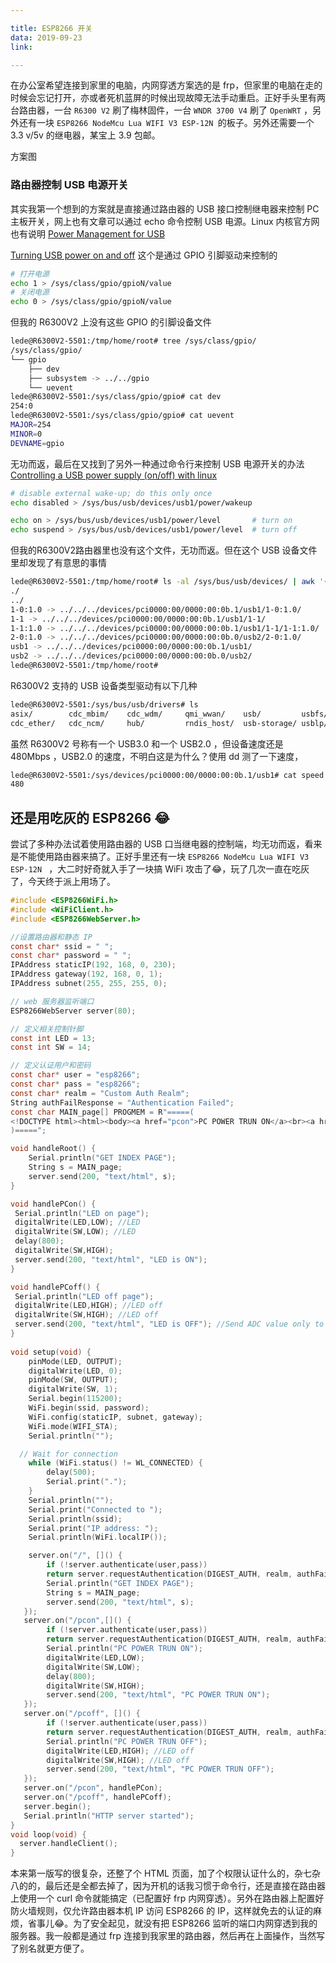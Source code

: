 ```yaml
---

title: ESP8266 开关
data: 2019-09-23
link:

---
```


在办公室希望连接到家里的电脑，内网穿透方案选的是 frp，但家里的电脑在走的时候会忘记打开，亦或者死机蓝屏的时候出现故障无法手动重启。正好手头里有两台路由器，一台 `R6300 V2` 刷了梅林固件，一台 `WNDR 3700 V4` 刷了 `OpenWRT`  ，另外还有一块 `ESP8266 NodeMcu Lua WIFI V3 ESP-12N `的板子。另外还需要一个 3.3 v/5v 的继电器，某宝上 3.9 包邮。

方案图

### 路由器控制 USB 电源开关

其实我第一个想到的方案就是直接通过路由器的 USB 接口控制继电器来控制 PC 主板开关，网上也有文章可以通过 echo 命令控制 USB 电源。Linux 内核官方网也有说明 [Power Management for USB](https://www.kernel.org/doc/Documentation/usb/power-management.txt) 

[Turning USB power on and off](https://openwrt.org/docs/guide-user/hardware/usb.overview) 这个是通过 GPIO 引脚驱动来控制的

```bash
# 打开电源
echo 1 > /sys/class/gpio/gpioN/value
# 关闭电源
echo 0 > /sys/class/gpio/gpioN/value
```

但我的 R6300V2 上没有这些 GPIO 的引脚设备文件

```bash
lede@R6300V2-5501:/tmp/home/root# tree /sys/class/gpio/
/sys/class/gpio/
└── gpio
    ├── dev
    ├── subsystem -> ../../gpio
    └── uevent
lede@R6300V2-5501:/sys/class/gpio/gpio# cat dev
254:0
lede@R6300V2-5501:/sys/class/gpio/gpio# cat uevent
MAJOR=254
MINOR=0
DEVNAME=gpio
```

无功而返，最后在又找到了另外一种通过命令行来控制 USB 电源开关的办法 [Controlling a USB power supply (on/off) with linux](https://stackoverflow.com/questions/4702216/controlling-a-usb-power-supply-on-off-with-linux) 

```bash
# disable external wake-up; do this only once
echo disabled > /sys/bus/usb/devices/usb1/power/wakeup 

echo on > /sys/bus/usb/devices/usb1/power/level       # turn on
echo suspend > /sys/bus/usb/devices/usb1/power/level  # turn off
```

但我的R6300V2路由器里也没有这个文件，无功而返。但在这个 USB 设备文件里却发现了有意思的事情

```bash
lede@R6300V2-5501:/tmp/home/root# ls -al /sys/bus/usb/devices/ | awk '{print $9,$10,$11}'
./
../
1-0:1.0 -> ../../../devices/pci0000:00/0000:00:0b.1/usb1/1-0:1.0/
1-1 -> ../../../devices/pci0000:00/0000:00:0b.1/usb1/1-1/
1-1:1.0 -> ../../../devices/pci0000:00/0000:00:0b.1/usb1/1-1/1-1:1.0/
2-0:1.0 -> ../../../devices/pci0000:00/0000:00:0b.0/usb2/2-0:1.0/
usb1 -> ../../../devices/pci0000:00/0000:00:0b.1/usb1/
usb2 -> ../../../devices/pci0000:00/0000:00:0b.0/usb2/
lede@R6300V2-5501:/tmp/home/root#
```

R6300V2 支持的 USB 设备类型驱动有以下几种

```bash
lede@R6300V2-5501:/sys/bus/usb/drivers# ls
asix/        cdc_mbim/    cdc_wdm/     qmi_wwan/    usb/         usbfs/
cdc_ether/   cdc_ncm/     hub/         rndis_host/  usb-storage/ usblp/
```

虽然 R6300V2 号称有一个 USB3.0 和一个 USB2.0 ，但设备速度还是 480Mbps ，USB2.0 的速度，不明白这是为什么？使用 dd 测了一下速度，

```bash
lede@R6300V2-5501:/sys/devices/pci0000:00/0000:00:0b.1/usb1# cat speed
480 
```

## 还是用吃灰的  ESP8266 😂

尝试了多种办法试着使用路由器的 USB 口当继电器的控制端，均无功而返，看来是不能使用路由器来搞了。正好手里还有一块 `ESP8266 NodeMcu Lua WIFI V3 ESP-12N ` ，大二时好奇就入手了一块搞 WiFi 攻击了😂，玩了几次一直在吃灰了，今天终于派上用场了。

```c
#include <ESP8266WiFi.h>
#include <WiFiClient.h>
#include <ESP8266WebServer.h>

//设置路由器和静态 IP
const char* ssid = " ";
const char* password = " ";
IPAddress staticIP(192, 168, 0, 230);
IPAddress gateway(192, 168, 0, 1);
IPAddress subnet(255, 255, 255, 0);

// web 服务器监听端口
ESP8266WebServer server(80);

// 定义相关控制针脚
const int LED = 13;
const int SW = 14;

// 定义认证用户和密码
const char* user = "esp8266";
const char* pass = "esp8266";
const char* realm = "Custom Auth Realm";
String authFailResponse = "Authentication Failed";
const char MAIN_page[] PROGMEM = R"=====(
<!DOCTYPE html><html><body><a href="pcon">PC POWER TRUN ON</a><br><a href="pcoff">PC POWER TRUN OFF</a></body></html>
)=====";

void handleRoot() {
    Serial.println("GET INDEX PAGE");
    String s = MAIN_page;
    server.send(200, "text/html", s);
}

void handlePCon() {
 Serial.println("LED on page");
 digitalWrite(LED,LOW); //LED
 digitalWrite(SW,LOW); //LED
 delay(800);
 digitalWrite(SW,HIGH);
 server.send(200, "text/html", "LED is ON");
}

void handlePCoff() {
 Serial.println("LED off page");
 digitalWrite(LED,HIGH); //LED off
 digitalWrite(SW,HIGH); //LED off
 server.send(200, "text/html", "LED is OFF"); //Send ADC value only to client ajax request
}
    
void setup(void) {
    pinMode(LED, OUTPUT);
    digitalWrite(LED, 0);
    pinMode(SW, OUTPUT);
    digitalWrite(SW, 1);
    Serial.begin(115200);
    WiFi.begin(ssid, password);
    WiFi.config(staticIP, subnet, gateway);
    WiFi.mode(WIFI_STA); 
    Serial.println("");

  // Wait for connection
    while (WiFi.status() != WL_CONNECTED) {
        delay(500);
        Serial.print(".");
    }
    Serial.println("");
    Serial.print("Connected to ");
    Serial.println(ssid);
    Serial.print("IP address: ");
    Serial.println(WiFi.localIP());

    server.on("/", []() {
        if (!server.authenticate(user,pass))
        return server.requestAuthentication(DIGEST_AUTH, realm, authFailResponse);
        Serial.println("GET INDEX PAGE");
        String s = MAIN_page;
        server.send(200, "text/html", s);
   });
   server.on("/pcon",[]() {
        if (!server.authenticate(user,pass))
        return server.requestAuthentication(DIGEST_AUTH, realm, authFailResponse);
        Serial.println("PC POWER TRUN ON");
        digitalWrite(LED,LOW);
        digitalWrite(SW,LOW);
        delay(800);
        digitalWrite(SW,HIGH);
        server.send(200, "text/html", "PC POWER TRUN ON");
   });    
   server.on("/pcoff", []() {
        if (!server.authenticate(user,pass))
        return server.requestAuthentication(DIGEST_AUTH, realm, authFailResponse);
        Serial.println("PC POWER TRUN OFF");
        digitalWrite(LED,HIGH); //LED off
        digitalWrite(SW,HIGH); //LED off
        server.send(200, "text/html", "PC POWER TRUN OFF");
   });
   server.on("/pcon", handlePCon); 
   server.on("/pcoff", handlePCoff);
   server.begin();
   Serial.println("HTTP server started");       
}
void loop(void) {
  server.handleClient();
}
```

本来第一版写的很复杂，还整了个 HTML  页面，加了个权限认证什么的，杂七杂八的的，最后还是全都去掉了，因为开机的话我习惯于命令行，还是直接在路由器上使用一个 curl 命令就能搞定（已配置好 frp 内网穿透）。另外在路由器上配置好防火墙规则，仅允许路由器本机 IP 访问  ESP8266 的 IP，这样就免去的认证的麻烦，省事儿😂。为了安全起见，就没有把 ESP8266 监听的端口内网穿透到我的服务器。我一般都是通过 frp 连接到我家里的路由器，然后再在上面操作，当然写了别名就更方便了。

